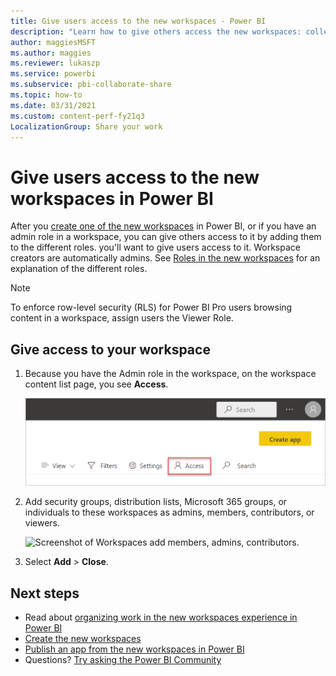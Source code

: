 ```yaml
---
title: Give users access to the new workspaces - Power BI
description: "Learn how to give others access the new workspaces: collections of dashboards, reports, and paginated reports built to deliver key metrics for your organization."
author: maggiesMSFT
ms.author: maggies
ms.reviewer: lukaszp
ms.service: powerbi
ms.subservice: pbi-collaborate-share
ms.topic: how-to
ms.date: 03/31/2021
ms.custom: content-perf-fy21q3
LocalizationGroup: Share your work
---
```

# Give users access to the new workspaces in Power BI

After you [create one of the new workspaces](service-create-the-new-workspaces.md) in Power BI, or if you have an admin role in a workspace, you can give others access to it by adding them to the different roles. you'll want to give users access to it. Workspace creators are automatically admins. See [Roles in the new workspaces](service-new-workspaces.md#roles-in-the-new-workspaces) for an explanation of the different roles.

> [!NOTE]
> To enforce row-level security (RLS) for Power BI Pro users browsing content in a workspace, assign users the Viewer Role.

## Give access to your workspace

1. Because you have the Admin role in the workspace, on the workspace content list page, you see **Access**.

    ![Screenshot of Workspaces content list.](media/service-create-the-new-workspaces/power-bi-workspace-access-icon.png)

1. Add security groups, distribution lists, Microsoft 365 groups, or individuals to these workspaces as admins, members, contributors, or viewers. 

    ![Screenshot of Workspaces add members, admins, contributors.](media/service-create-the-new-workspaces/power-bi-workspace-add-members.png)

9. Select **Add** > **Close**.

## Next steps
* Read about [organizing work in the new workspaces experience in Power BI](service-new-workspaces.md)
* [Create the new workspaces](service-create-the-new-workspaces.md)
* [Publish an app from the new workspaces in Power BI](service-create-distribute-apps.md)
* Questions? [Try asking the Power BI Community](https://community.powerbi.com/)
